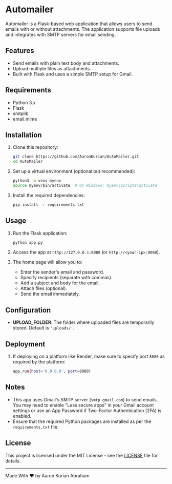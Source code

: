 # Automailer

Automailer is a Flask-based web application that allows users to send emails with or without attachments. The application supports file uploads and integrates with SMTP servers for email sending.

## Features
- Send emails with plain text body and attachments.
- Upload multiple files as attachments.
- Built with Flask and uses a simple SMTP setup for Gmail.

## Requirements
- Python 3.x
- Flask
- smtplib
- email.mime
  
## Installation

1. Clone this repository:

    ```bash
    git clone https://github.com/AaronKurian/AutoMailer.git
    cd AutoMailer
    ```

2. Set up a virtual environment (optional but recommended):

    ```bash
    python3 -m venv myenv
    source myenv/bin/activate  # On Windows: myenv\Scripts\activate
    ```

3. Install the required dependencies:

    ```bash
    pip install -r requirements.txt
    ```

## Usage

1. Run the Flask application:

    ```bash
    python app.py
    ```

2. Access the app at `http://127.0.0.1:8080` (or `http://<your-ip>:8080`).

3. The home page will allow you to:
   - Enter the sender's email and password.
   - Specify recipients (separate with commas).
   - Add a subject and body for the email.
   - Attach files (optional).
   - Send the email immediately.

## Configuration

- **UPLOAD_FOLDER**: The folder where uploaded files are temporarily stored. Default is `'uploads/'`.

## Deployment

1. If deploying on a platform like Render, make sure to specify port `8080` as required by the platform:

    ```bash
    app.run(host='0.0.0.0', port=8080)
    ```

## Notes
- This app uses Gmail's SMTP server (`smtp.gmail.com`) to send emails. You may need to enable "Less secure apps" in your Gmail account settings or use an App Password if Two-Factor Authentication (2FA) is enabled.
- Ensure that the required Python packages are installed as per the `requirements.txt` file.

## License

This project is licensed under the MIT License - see the [LICENSE](LICENSE) file for details.

---

Made With ❤️ by Aaron Kurian Abraham
